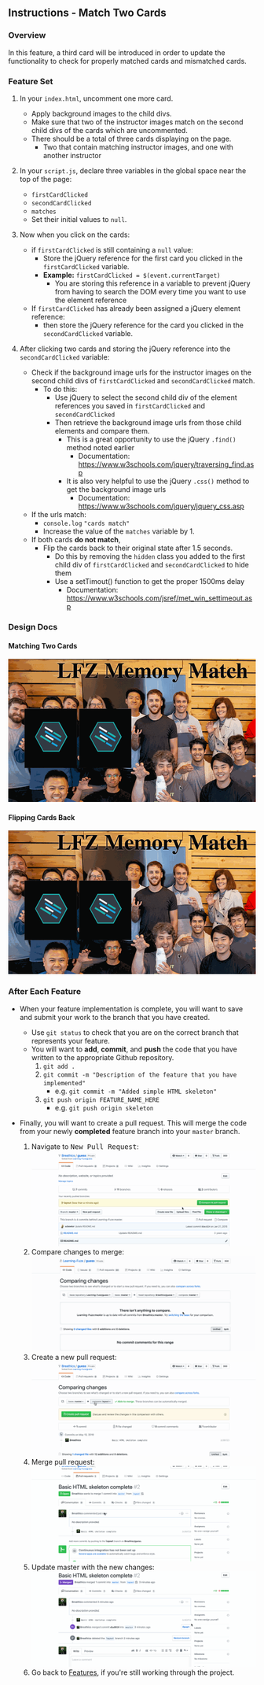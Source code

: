 Instructions - Match Two Cards
--

### Overview

In this feature, a third card will be introduced in order to update the functionality to check for properly matched cards and mismatched cards.

### Feature Set

1. In your `index.html`, uncomment one more card.
   - Apply background images to the child divs.
    - Make sure that two of the instructor images match on the second child divs of the cards which are uncommented.
    - There should be a total of three cards displaying on the page.
      - Two that contain matching instructor images, and one with another instructor
2. In your `script.js`, declare three variables in the global space near the top of the page:
   - `firstCardClicked`
   - `secondCardClicked`
   - `matches`
   - Set their initial values to `null`.
3. Now when you click on the cards:
   - if `firstCardClicked` is still containing a `null` value:
      - Store the jQuery reference for the first card you clicked in the `firstCardClicked` variable.
     - **Example:** `firstCardClicked = $(event.currentTarget)`
        - You are storing this reference in a variable to prevent jQuery from having to search the DOM every time you want to use the element reference
   - If `firstCardClicked` has already been assigned a jQuery element reference:
     - then store the jQuery reference for the card you clicked in the `secondCardClicked` variable.

4. After clicking two cards and storing the jQuery reference into the `secondCardClicked` variable:
   - Check if the background image urls for the instructor images on the second child divs of `firstCardClicked` and `secondCardClicked` match.
      - To do this:
        - Use jQuery to select the second child div of the element references you saved in `firstCardClicked` and `secondCardClicked`
        - Then retrieve the background image urls from those child elements and compare them.
          - This is a great opportunity to use the jQuery `.find()` method noted earlier
            - Documentation: https://www.w3schools.com/jquery/traversing_find.asp
          - It is also very helpful to use the jQuery `.css()` method to get the background image urls
            - Documentation: https://www.w3schools.com/jquery/jquery_css.asp
    - If the urls match:
      - `console.log` `"cards match"`
      - Increase the value of the `matches` variable by 1.
    - If both cards **do not match**,
      - Flip the cards back to their original state after 1.5 seconds.
        - Do this by removing the `hidden` class you added to the first child div of `firstCardClicked` and `secondCardClicked` to hide them
        - Use a setTimout() function to get the proper 1500ms delay
          - Documentation: https://www.w3schools.com/jsref/met_win_settimeout.asp

### Design Docs

#### Matching Two Cards
![match two cards](../feature-gifs/match-two-cards.gif)
#### Flipping Cards Back
![flip cards back](../feature-gifs/flip-card-back.gif)




### After Each Feature

- When your feature implementation is complete, you will want to save and submit your work to the branch that you have created.
  - Use `git status` to check that you are on the correct branch that represents your feature.
  - You will want to **add**, **commit**, and **push** the code that you have written to the appropriate Github repository.
    1. `git add .`
    2. `git commit -m "Description of the feature that you have implemented"`
       - e.g. `git commit -m "Added simple HTML skeleton"`
    3. `git push origin FEATURE_NAME_HERE`
       - e.g. `git push origin skeleton`

- Finally, you will want to create a pull request. This will merge the code from your newly **completed** feature branch into your `master` branch.

  1. Navigate to <kbd>New Pull Request</kbd>:
  ![Navigate to pull requests](../post-feature/navigate-to-pull-request.gif)
  2. Compare changes to merge:
  ![Compare changes to merge](../post-feature/compare-changes.gif)
  3. Create a new pull request:
  ![Create new pull request](../post-feature/create-pull-request.gif)
  4. Merge pull request:
  ![Merge pull request](../post-feature/merge-pull-request.gif)
  5. Update master with the new changes:
  ![Update master](../post-feature/pull-new-changes.gif)
  6. Go back to [Features](../../README.md#features), if you're still working through the project.
